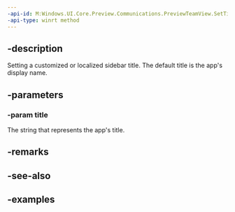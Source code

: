 ```yaml
---
-api-id: M:Windows.UI.Core.Preview.Communications.PreviewTeamView.SetTitle(System.String)
-api-type: winrt method
---
```


## -description
Setting a customized or localized sidebar title. The default title is the app's display name.

## -parameters

### -param title
The string that represents the app's title.

## -remarks

## -see-also

## -examples

